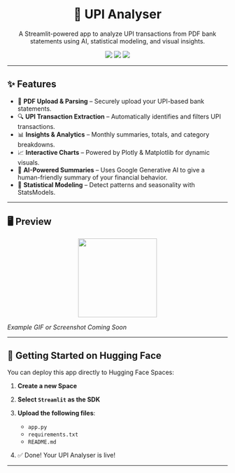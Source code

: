 <h1 align="center">💸 UPI Analyser</h1>

<p align="center">
  A Streamlit-powered app to analyze UPI transactions from PDF bank statements using AI, statistical modeling, and visual insights.
</p>

<p align="center">
  <img src="https://img.shields.io/badge/Powered%20By-Streamlit-ff4b4b?style=flat-square&logo=streamlit&logoColor=white">
  <img src="https://img.shields.io/badge/Deployed%20on-Hugging%20Face-yellow?style=flat-square&logo=huggingface">
  <img src="https://img.shields.io/github/languages/top/your-username/upi-analyser?style=flat-square">
</p>

---

## ✨ Features

- 📄 **PDF Upload & Parsing** – Securely upload your UPI-based bank statements.
- 🔍 **UPI Transaction Extraction** – Automatically identifies and filters UPI transactions.
- 📊 **Insights & Analytics** – Monthly summaries, totals, and category breakdowns.
- 📈 **Interactive Charts** – Powered by Plotly & Matplotlib for dynamic visuals.
- 🧠 **AI-Powered Summaries** – Uses Google Generative AI to give a human-friendly summary of your financial behavior.
- 🧮 **Statistical Modeling** – Detect patterns and seasonality with StatsModels.

---

## 🖥️ Preview

<p align="center">
  <img src="https://streamlit.io/images/brand/streamlit-logo-primary-colormark-darktext.png" width="180px">
</p>

_Example GIF or Screenshot Coming Soon_

---

## 🚀 Getting Started on Hugging Face

You can deploy this app directly to Hugging Face Spaces:

1. **Create a new Space**
2. **Select `Streamlit` as the SDK**
3. **Upload the following files**:
   - `app.py`
   - `requirements.txt`
   - `README.md`

4. ✅ Done! Your UPI Analyser is live!

---
